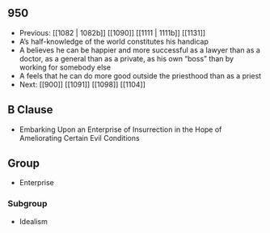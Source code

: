## 950
- Previous: [[1082 | 1082b]] [[1090]] [[1111 | 1111b]] [[1131]] 
- A’s half-knowledge of the world constitutes his handicap
- A believes he can be happier and more successful as a lawyer than as a doctor, as a general than as a private, as his own “boss” than by working for somebody else
- A feels that he can do more good outside the priesthood than as a priest
- Next: [[900]] [[1091]] [[1098]] [[1104]] 

## B Clause
- Embarking Upon an Enterprise of Insurrection in the Hope of Ameliorating Certain Evil Conditions

## Group
- Enterprise

### Subgroup
- Idealism

